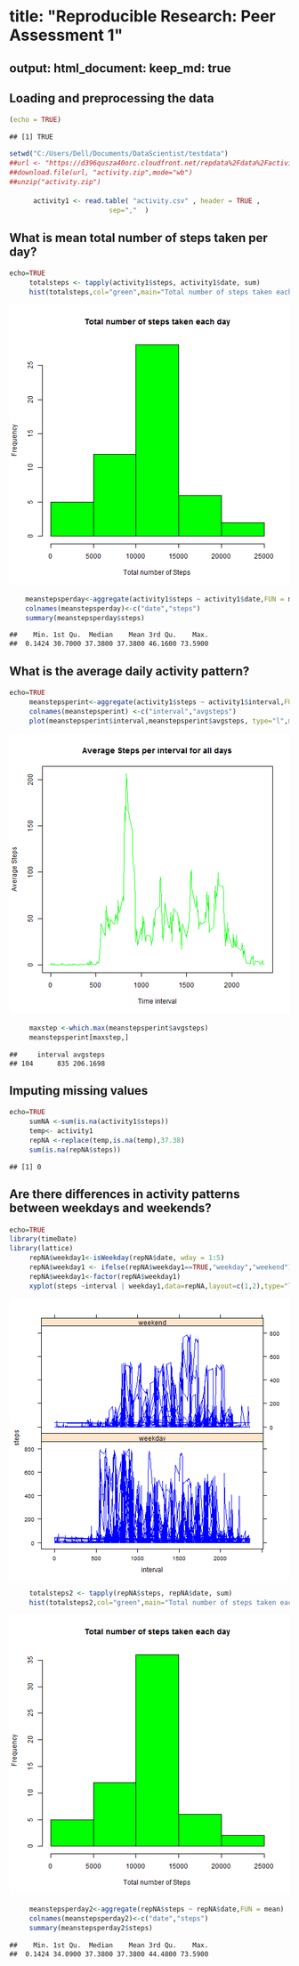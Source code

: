 
title: "Reproducible Research: Peer Assessment 1"
=================================================
output: 
  html_document:
    keep_md: true
---


## Loading and preprocessing the data

```r
(echo = TRUE)
```

```
## [1] TRUE
```

```r
setwd("C:/Users/Dell/Documents/DataScientist/testdata")
##url <- "https://d396qusza40orc.cloudfront.net/repdata%2Fdata%2Factivity.zip"
##download.file(url, "activity.zip",mode="wb")
##unzip("activity.zip")

      activity1 <- read.table( "activity.csv" , header = TRUE ,
                         sep=","  )
```
## What is mean total number of steps taken per day?

```r
echo=TRUE
     totalsteps <- tapply(activity1$steps, activity1$date, sum) 
     hist(totalsteps,col="green",main="Total number of steps taken each day",xlab="Total number of Steps")
```

![plot of chunk unnamed-chunk-2](figure/unnamed-chunk-2-1.png)

```r
    meanstepsperday<-aggregate(activity1$steps ~ activity1$date,FUN = mean)
    colnames(meanstepsperday)<-c("date","steps")
    summary(meanstepsperday$steps)
```

```
##    Min. 1st Qu.  Median    Mean 3rd Qu.    Max. 
##  0.1424 30.7000 37.3800 37.3800 46.1600 73.5900
```
## What is the average daily activity pattern?

```r
echo=TRUE
     meanstepsperint<-aggregate(activity1$steps ~ activity1$interval,FUN = mean)
     colnames(meanstepsperint) <-c("interval","avgsteps")
     plot(meanstepsperint$interval,meanstepsperint$avgsteps, type="l",main="Average Steps per interval for all days",xlab="Time interval",ylab="Average Steps", col= "green")
```

![plot of chunk unnamed-chunk-3](figure/unnamed-chunk-3-1.png)

```r
     maxstep <-which.max(meanstepsperint$avgsteps) 
     meanstepsperint[maxstep,]
```

```
##     interval avgsteps
## 104      835 206.1698
```
## Imputing missing values

```r
echo=TRUE
     sumNA <-sum(is.na(activity1$steps))
     temp<- activity1
     repNA <-replace(temp,is.na(temp),37.38)
     sum(is.na(repNA$steps))
```

```
## [1] 0
```


## Are there differences in activity patterns between weekdays and weekends?

```r
echo=TRUE
library(timeDate)
library(lattice)
     repNA$weekday1<-isWeekday(repNA$date, wday = 1:5)
     repNA$weekday1 <- ifelse(repNA$weekday1==TRUE,"weekday","weekend")
     repNA$weekday1<-factor(repNA$weekday1)
     xyplot(steps ~interval | weekday1,data=repNA,layout=c(1,2),type="l",col=c("blue","green"))
```

![plot of chunk unnamed-chunk-5](figure/unnamed-chunk-5-1.png)

```r
     totalsteps2 <- tapply(repNA$steps, repNA$date, sum) 
     hist(totalsteps2,col="green",main="Total number of steps taken each day",xlab="Total number of Steps")
```

![plot of chunk unnamed-chunk-5](figure/unnamed-chunk-5-2.png)

```r
     meanstepsperday2<-aggregate(repNA$steps ~ repNA$date,FUN = mean)
     colnames(meanstepsperday2)<-c("date","steps")
     summary(meanstepsperday2$steps)
```

```
##    Min. 1st Qu.  Median    Mean 3rd Qu.    Max. 
##  0.1424 34.0900 37.3800 37.3800 44.4800 73.5900
```


